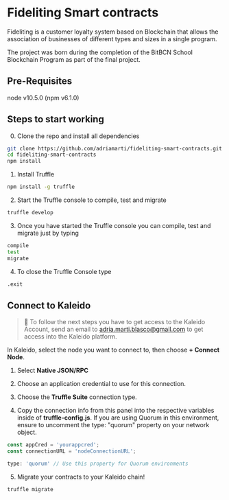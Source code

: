 # Fideliting Smart contracts

Fideliting is a customer loyalty system based on Blockchain that allows the association of businesses of different types and sizes in a single program.

The project was born during the completion of the BitBCN School Blockchain Program as part of the final project.

## Pre-Requisites

node v10.5.0 (npm v6.1.0)

## Steps to start working

0. Clone the repo and install all dependencies
```bash
git clone https://github.com/adriamarti/fideliting-smart-contracts.git
cd fideliting-smart-contracts
npm install
```

1. Install Truffle
```bash
npm install -g truffle
```

2. Start the Truffle console to compile, test and migrate
```bash
truffle develop
```

3. Once you have started the Truffle console you can compile, test and migrate just by typing
```bash
compile
test
migrate
```

4. To close the Truffle Console type
```bash
.exit
```

## Connect to Kaleido
> :closed_lock_with_key: To follow the next steps you have to get access to the Kaleido Account, send an email to adria.marti.blasco@gmail.com to get access into the Kaleido platform.

In Kaleido, select the node you want to connect to, then choose **+ Connect Node**.

1. Select **Native JSON/RPC**

2. Choose an application credential to use for this connection.

3. Choose the **Truffle Suite** connection type.

4. Copy the connection info from this panel into the respective variables inside of **truffle-config.js**. If you are using Quorum in this environment, ensure to uncomment the type: "quorum" property on your network object.
```javascript
const appCred = 'yourappcred';
const connectionURL = 'nodeConnectionURL';
```
```javascript
type: 'quorum' // Use this property for Quorum environments
```

5. Migrate your contracts to your Kaleido chain!
```bash
truffle migrate
```